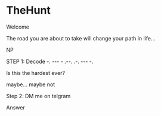 # TheHunt

Welcome 

The road you are about to take will change your path in life...

NP

STEP 1: Decode
-. --- -
.--. .-. --- -.

Is this the hardest ever?

maybe... maybe not


Step 2: DM me on telgram


Answer
